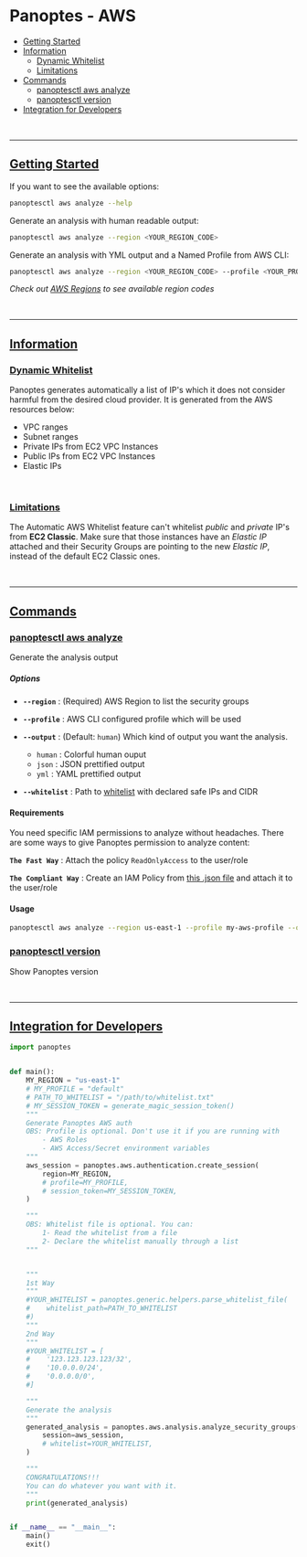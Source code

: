 # Panoptes - AWS

- [Getting Started](README.md#getting-started)
- [Information](README.md#information)
    - [Dynamic Whitelist](README.md#dynamic-whitelist)
    - [Limitations](README.md#limitations)
- [Commands](README.md#commands)
    - [panoptesctl aws analyze](README.md#panoptesctl-aws-analyze)
    - [panoptesctl version](README.md#panoptesctl-version)
- [Integration for Developers](README.md#integration-for-developers)





<br>

----

## [Getting Started](#getting-started)
If you want to see the available options:
```bash
panoptesctl aws analyze --help
```

Generate an analysis with human readable output:
```bash
panoptesctl aws analyze --region <YOUR_REGION_CODE>
```

Generate an analysis with YML output and a Named Profile from AWS CLI:
```bash
panoptesctl aws analyze --region <YOUR_REGION_CODE> --profile <YOUR_PROFILE> --output yml
```
*Check out [AWS Regions](https://docs.aws.amazon.com/AWSEC2/latest/UserGuide/using-regions-availability-zones.html#concepts-available-regions) to see available region codes*

<br>

----

## [Information](#information)
### [Dynamic Whitelist](#dynamic-whitelist)
Panoptes generates automatically a list of IP's which it does not consider harmful from the desired cloud provider. It is generated from the AWS resources below:
- VPC ranges
- Subnet ranges
- Private IPs from EC2 VPC Instances
- Public IPs from EC2 VPC Instances
- Elastic IPs

<br>

### [Limitations](#limitations)
The Automatic AWS Whitelist feature can't whitelist *public* and *private* IP's from **EC2 Classic**.
Make sure that those instances have an *Elastic IP* attached and their Security Groups are pointing to the new *Elastic IP*, instead of the default EC2 Classic ones.

<br>

----

## [Commands](#commands)

### [panoptesctl aws analyze](#panoptesctl-aws-analyze)
Generate the analysis output
##### Options
- **```--region```** : (Required) AWS Region to list the security groups


- **```--profile```** : AWS CLI configured profile which will be used


- **```--output```** : (Default: ```human```) Which kind of output you want the analysis.
    - ```human``` : Colorful human ouput
    - ```json``` : JSON prettified output
    - ```yml``` : YAML prettified output


- **```--whitelist```** : Path to [whitelist](../samples/whitelist_example.txt) with declared safe IPs and CIDR

#### Requirements
You need specific IAM permissions to analyze without headaches. There are some ways to give Panoptes permission to analyze content:

**```The Fast Way```** : Attach the policy ```ReadOnlyAccess``` to the user/role

**```The Compliant Way```** : Create an IAM Policy from [this .json file](aws_analyze_policy.json) and attach it to the user/role


#### Usage
```sh
panoptesctl aws analyze --region us-east-1 --profile my-aws-profile --output yml --whitelist /path/to/my/whitelist.txt
```

### [panoptesctl version](#panoptesctl-version)
Show Panoptes version


<br>

----

## [Integration for Developers](#integration-for-developers)
```python
import panoptes


def main():
    MY_REGION = "us-east-1"
    # MY_PROFILE = "default"
    # PATH_TO_WHITELIST = "/path/to/whitelist.txt"
    # MY_SESSION_TOKEN = generate_magic_session_token()
    """
    Generate Panoptes AWS auth
    OBS: Profile is optional. Don't use it if you are running with
        - AWS Roles
        - AWS Access/Secret environment variables
    """
    aws_session = panoptes.aws.authentication.create_session(
        region=MY_REGION,
        # profile=MY_PROFILE,
        # session_token=MY_SESSION_TOKEN,
    )

    """
    OBS: Whitelist file is optional. You can:
        1- Read the whitelist from a file
        2- Declare the whitelist manually through a list
    """


    """
    1st Way
    """
    #YOUR_WHITELIST = panoptes.generic.helpers.parse_whitelist_file(
    #    whitelist_path=PATH_TO_WHITELIST
    #)
    """
    2nd Way
    """
    #YOUR_WHITELIST = [
    #    '123.123.123.123/32',
    #    '10.0.0.0/24',
    #    '0.0.0.0/0',
    #]

    """
    Generate the analysis
    """
    generated_analysis = panoptes.aws.analysis.analyze_security_groups(
        session=aws_session,
        # whitelist=YOUR_WHITELIST,
    )

    """
    CONGRATULATIONS!!!
    You can do whatever you want with it.
    """
    print(generated_analysis)


if __name__ == "__main__":
    main()
    exit()
```
